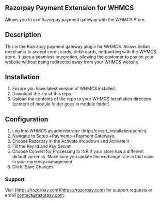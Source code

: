 ## Razorpay Payment Extension for WHMCS
Allows you to use Razorpay payment gateway with the WHMCS Store.

## Description

​This is the Razorpay payment gateway plugin for WHMCS. Allows Indian merchants to accept credit cards, debit cards, netbanking with the WHMCS store. It uses a seamless integration, allowing the customer to pay on your website without being redirected away from your WHMCS website.

## Installation
1. Ensure you have latest version of WHMCS installed.
2. Download the zip of this repo.
3. Upload the contents of the repo to your WHMCS Installation directory (content of module folder goes in module folder).

## Configuration

1. Log into WHMCS as administrator (http://cscart_installation/admin). 
2. Navigate to Setup->Payments->Payment Gateways.
3. Choose Razorpay in the Activate dropdown and Activate it
4. Fill the Key Id and Key Secret. 
5. Choose Convert for Processing to INR if your store has a different default currency. Make sure you update the exchange rate in that case in your currency management.
6. Click 'Save Changes'

### Support

Visit [https://razorpay.com](https://razorpay.com) for support requests or email contact@razorpay.com.
